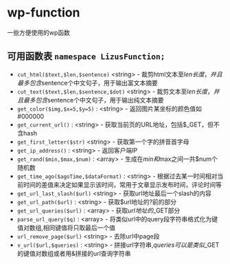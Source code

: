 # wp-function
一些方便使用的wp函数

## 可用函数表 `namespace LizusFunction;`
* `cut_html($text,$len,$sentence)` &lt;string&gt; - 裁剪html文本至$len长度，并且最多包含$sentence个中文句子，用于输出富文本摘要
* `cut_text($text,$len,$sentence,$dot)` &lt;string&gt; - 裁剪文本至$len长度，并且最多包含$sentence个中文句子，用于输出纯文本摘要
* `get_color($img,$x=5,$y=5)` : &lt;string&gt; - 返回图片某坐标的颜色值如#000000
* `get_current_url()` : &lt;string&gt; -  获取当前页的URL地址，包括$_GET，但不含hash
* `get_first_letter($str)` &lt;string&gt; - 获取第一个字的拼音首字母
* `get_ip_address()` : &lt;string&gt; - 返回客户端IP
* `get_rand($min,$max,$num)` : &lt;array&gt; - 生成在$min和$max之间一共$num个随机数
* `get_time_ago($agoTime,$dataFormat)` : &lt;string&gt; -  根据过去某一时间相对当前时间的差值来决定如果显示该时间，常用于文章显示发布时间，评论时间等
* `get_url_last_slash($url)` &lt;string&gt; - 获取url地址最后一个slash的内容
* `get_url_path($url)` : &lt;string&gt; -  获取$url地址的?前的部分
* `get_url_queries($url)` : &lt;array&gt; -  获取$url地址的$_GET部分
* `parse_url_query($q)` : &lt;array&gt; -  将类似url中的query段字符串格式化为键值对数组,相同键值将只取最后一个值
* `url_remove_page($url)` &lt;string&gt; - 去除url中page段
* `v_url($url,$queries)` : &lt;string&gt; - 拼接url字符串,$queries可以是类似$_GET的键值对数组或者用&拼接的url查询字符串
